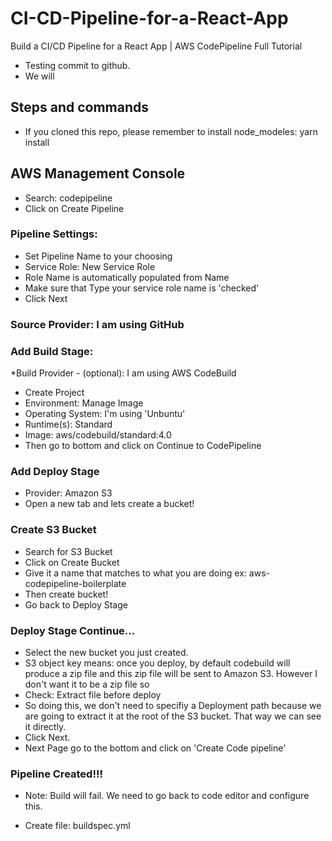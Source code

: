 # CI-CD-Pipeline-for-a-React-App
Build a CI/CD Pipeline for a React App | AWS CodePipeline Full Tutorial

* Testing commit to github.
* We will

## Steps and commands
  * If you cloned this repo, please remember to install node_modeles: yarn install

## AWS Management Console
  * Search: codepipeline
  * Click on Create Pipeline
### Pipeline Settings:
  * Set Pipeline Name to your choosing
  * Service Role: New Service Role
  * Role Name is automatically populated from Name
  * Make sure that Type your service role name is 'checked'
  * Click Next

### Source Provider: I am using GitHub

### Add Build Stage:
  *Build Provider - (optional): I am using AWS CodeBuild
  * Create Project
  * Environment: Manage Image
  * Operating System: I'm using 'Unbuntu'
  * Runtime(s): Standard
  * Image: aws/codebuild/standard:4.0
  * Then go to bottom and click on Continue to CodePipeline

### Add Deploy Stage
  * Provider: Amazon S3
  * Open a new tab and lets create a bucket!

### Create S3 Bucket
  * Search for S3 Bucket
  * Click on Create Bucket
  * Give it a name that matches to what you are doing ex: aws-codepipeline-boilerplate
  * Then create bucket!
  * Go back to Deploy Stage

### Deploy Stage Continue...
  * Select the new bucket you just created.
  * S3 object key means: once you deploy, by default codebuild will produce a zip file and this zip file will be sent to Amazon S3. However I don't want it to be a zip file so
  * Check: Extract file before deploy
  * So doing this, we don't need to specifiy a Deployment path because we are going to extract it at the root of the S3 bucket. That way we can see it directly.
  * Click Next.
  * Next Page go to the bottom and click on 'Create Code pipeline'

### Pipeline Created!!!
* Note: Build will fail.  We need to go back to code editor and configure this.

* Create file: buildspec.yml